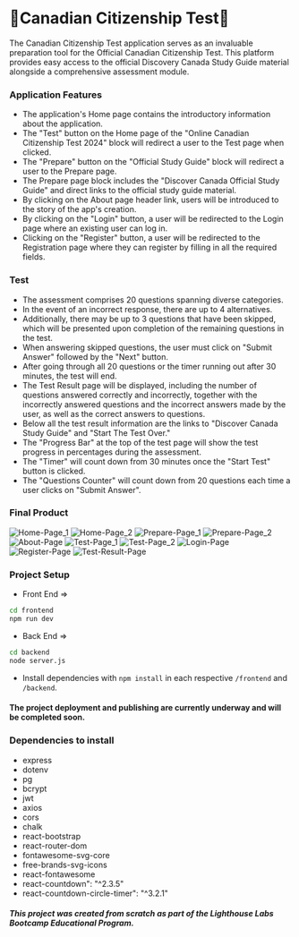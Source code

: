 # 🍁Canadian Citizenship Test🍁
The Canadian Citizenship Test application serves as an invaluable preparation tool for the Official Canadian Citizenship Test. This platform provides easy access to the official Discovery Canada Study Guide material alongside a comprehensive assessment module. 

### Application Features
- The application's Home page contains the introductory information about the application.
- The "Test" button on the Home page of the "Online Canadian Citizenship Test 2024" block will redirect a user to the Test page when clicked.
- The "Prepare" button on the "Official Study Guide" block will redirect a user to the Prepare page.
- The Prepare page block includes the "Discover Canada Official Study Guide" and direct links to the official study guide material.
- By clicking on the About page header link, users will be introduced to the story of the app's creation.
- By clicking on the "Login" button, a user will be redirected to the Login page where an existing user can log in.
- Clicking on the "Register" button, a user will be redirected to the Registration page where they can register by filling in all the required fields.

### Test
- The assessment comprises 20 questions spanning diverse categories.
- In the event of an incorrect response, there are up to 4 alternatives. 
- Additionally, there may be up to 3 questions that have been skipped, which will be presented upon completion of the remaining questions in the test.
- When answering skipped questions, the user must click on "Submit Answer" followed by the "Next" button.
- After going through all 20 questions or the timer running out after 30 minutes, the test will end.
- The Test Result page will be displayed, including the number of questions answered correctly and incorrectly, together with the incorrectly answered questions and the incorrect answers made by the user, as well as the correct answers to questions.
- Below all the test result information are the links to "Discover Canada Study Guide" and "Start The Test Over."
- The "Progress Bar" at the top of the test page will show the test progress in percentages during the assessment.
- The "Timer" will count down from 30 minutes once the "Start Test" button is clicked.
- The "Questions Counter" will count down from 20 questions each time a user clicks on "Submit Answer".

### Final Product
![Home-Page_1](https://github.com/Vhkan/Canadian-Citizenship-Test/blob/main/documents/home_page_1.png "Home_1")
![Home-Page_2](https://github.com/Vhkan/Canadian-Citizenship-Test/blob/main/documents/home_page_2.png "Home_2")
![Prepare-Page_1](https://github.com/Vhkan/Canadian-Citizenship-Test/blob/main/documents/prepare_page_1.png "Prepare_1")
![Prepare-Page_2](https://github.com/Vhkan/Canadian-Citizenship-Test/blob/main/documents/prepare_page_2.png "Prepare_2")
![About-Page](https://github.com/Vhkan/Canadian-Citizenship-Test/blob/main/documents/about_page.png "About")
![Test-Page_1](https://github.com/Vhkan/Canadian-Citizenship-Test/blob/main/documents/test_page_1.png "Test_1")
![Test-Page_2](https://github.com/Vhkan/Canadian-Citizenship-Test/blob/main/documents/test_page_2.png "Test_2")
![Login-Page](https://github.com/Vhkan/Canadian-Citizenship-Test/blob/main/documents/login_page.png "Login")
![Register-Page](https://github.com/Vhkan/Canadian-Citizenship-Test/blob/main/documents/registration-page.png "Register")
![Test-Result-Page](https://github.com/Vhkan/Canadian-Citizenship-Test/blob/main/documents/results_page.png "Test-Result")

### Project Setup
- Front End => 
```sh
cd frontend
npm run dev
```
- Back End => 
```sh
cd backend
node server.js
```
- Install dependencies with `npm install` in each respective `/frontend` and `/backend`.

#### The project deployment and publishing are currently underway and will be completed soon.

### Dependencies to install
- express
- dotenv
- pg
- bcrypt
- jwt
- axios
- cors
- chalk
- react-bootstrap
- react-router-dom
- fontawesome-svg-core
- free-brands-svg-icons
- react-fontawesome
- react-countdown": "^2.3.5"
- react-countdown-circle-timer": "^3.2.1"

##### This project was created from scratch as part of the Lighthouse Labs Bootcamp Educational Program.
